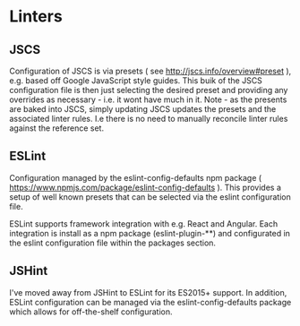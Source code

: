 # Linters

## JSCS

Configuration of JSCS is via presets ( see http://jscs.info/overview#preset ), e.g. based off Google JavaScript style guides. 
This buik of the JSCS configuration file is then just selecting the desired preset and providing any overrides as necessary - i.e. it wont have much in it.
Note - as the presents are baked into JSCS, simply updating JSCS updates the presets and the associated linter rules. I.e there is no need to manually reconcile linter rules against the reference set.

## ESLint

Configuration managed by the eslint-config-defaults npm package ( https://www.npmjs.com/package/eslint-config-defaults ). This provides a setup of well known presets that can be selected via the eslint configuration file.

ESLint supports framework integration with e.g. React and Angular. Each integration is install as a npm package  (eslint-plugin-**) and configurated in the eslint configuration file within the packages section.

## JSHint

I've moved away from JSHint to ESLint for its ES2015+ support. In addition, ESLint configuration can be managed via the eslint-config-defaults package which allows for off-the-shelf configuration. 
